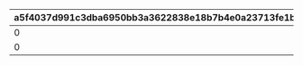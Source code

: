 |a5f4037d991c3dba6950bb3a3622838e18b7b4e0a23713fe1b8129fdcf79c996|5268e1c40b07a5eefef091fda1a38773ca5b6209531b3042a51b9a72c0fed315|cb1ff04c465aa8f503978f5876e6342ff178de6f27f9b1b4dc5b4f91198311b1|d9dd35c8810c72d2679496a4e83003b81e39b1c1e97a716124e471f4e225a5be|
| --- | --- | --- | --- |
|0|0|504660101|1|
|0|0|509260101|2|